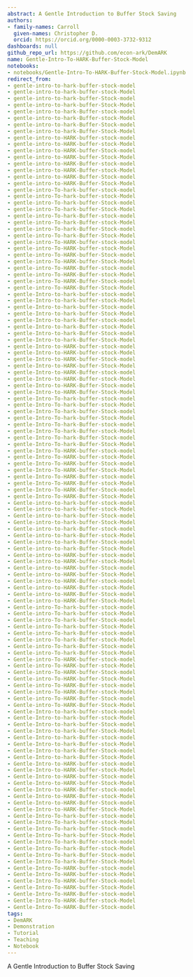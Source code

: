 ```yaml
---
abstract: A Gentle Introduction to Buffer Stock Saving
authors:
- family-names: Carroll
  given-names: Christopher D.
  orcid: https://orcid.org/0000-0003-3732-9312
dashboards: null
github_repo_url: https://github.com/econ-ark/DemARK
name: Gentle-Intro-To-HARK-Buffer-Stock-Model
notebooks:
- notebooks/Gentle-Intro-To-HARK-Buffer-Stock-Model.ipynb
redirect_from:
- gentle-intro-to-hark-buffer-stock-model
- gentle-intro-to-hark-buffer-stock-Model
- gentle-intro-to-hark-buffer-Stock-model
- gentle-intro-to-hark-buffer-Stock-Model
- gentle-intro-to-hark-Buffer-stock-model
- gentle-intro-to-hark-Buffer-stock-Model
- gentle-intro-to-hark-Buffer-Stock-model
- gentle-intro-to-hark-Buffer-Stock-Model
- gentle-intro-to-HARK-buffer-stock-model
- gentle-intro-to-HARK-buffer-stock-Model
- gentle-intro-to-HARK-buffer-Stock-model
- gentle-intro-to-HARK-buffer-Stock-Model
- gentle-intro-to-HARK-Buffer-stock-model
- gentle-intro-to-HARK-Buffer-stock-Model
- gentle-intro-to-HARK-Buffer-Stock-model
- gentle-intro-to-HARK-Buffer-Stock-Model
- gentle-intro-To-hark-buffer-stock-model
- gentle-intro-To-hark-buffer-stock-Model
- gentle-intro-To-hark-buffer-Stock-model
- gentle-intro-To-hark-buffer-Stock-Model
- gentle-intro-To-hark-Buffer-stock-model
- gentle-intro-To-hark-Buffer-stock-Model
- gentle-intro-To-hark-Buffer-Stock-model
- gentle-intro-To-hark-Buffer-Stock-Model
- gentle-intro-To-HARK-buffer-stock-model
- gentle-intro-To-HARK-buffer-stock-Model
- gentle-intro-To-HARK-buffer-Stock-model
- gentle-intro-To-HARK-buffer-Stock-Model
- gentle-intro-To-HARK-Buffer-stock-model
- gentle-intro-To-HARK-Buffer-stock-Model
- gentle-intro-To-HARK-Buffer-Stock-model
- gentle-intro-To-HARK-Buffer-Stock-Model
- gentle-Intro-to-hark-buffer-stock-model
- gentle-Intro-to-hark-buffer-stock-Model
- gentle-Intro-to-hark-buffer-Stock-model
- gentle-Intro-to-hark-buffer-Stock-Model
- gentle-Intro-to-hark-Buffer-stock-model
- gentle-Intro-to-hark-Buffer-stock-Model
- gentle-Intro-to-hark-Buffer-Stock-model
- gentle-Intro-to-hark-Buffer-Stock-Model
- gentle-Intro-to-HARK-buffer-stock-model
- gentle-Intro-to-HARK-buffer-stock-Model
- gentle-Intro-to-HARK-buffer-Stock-model
- gentle-Intro-to-HARK-buffer-Stock-Model
- gentle-Intro-to-HARK-Buffer-stock-model
- gentle-Intro-to-HARK-Buffer-stock-Model
- gentle-Intro-to-HARK-Buffer-Stock-model
- gentle-Intro-to-HARK-Buffer-Stock-Model
- gentle-Intro-To-hark-buffer-stock-model
- gentle-Intro-To-hark-buffer-stock-Model
- gentle-Intro-To-hark-buffer-Stock-model
- gentle-Intro-To-hark-buffer-Stock-Model
- gentle-Intro-To-hark-Buffer-stock-model
- gentle-Intro-To-hark-Buffer-stock-Model
- gentle-Intro-To-hark-Buffer-Stock-model
- gentle-Intro-To-hark-Buffer-Stock-Model
- gentle-Intro-To-HARK-buffer-stock-model
- gentle-Intro-To-HARK-buffer-stock-Model
- gentle-Intro-To-HARK-buffer-Stock-model
- gentle-Intro-To-HARK-buffer-Stock-Model
- gentle-Intro-To-HARK-Buffer-stock-model
- gentle-Intro-To-HARK-Buffer-stock-Model
- gentle-Intro-To-HARK-Buffer-Stock-model
- gentle-Intro-To-HARK-Buffer-Stock-Model
- Gentle-intro-to-hark-buffer-stock-model
- Gentle-intro-to-hark-buffer-stock-Model
- Gentle-intro-to-hark-buffer-Stock-model
- Gentle-intro-to-hark-buffer-Stock-Model
- Gentle-intro-to-hark-Buffer-stock-model
- Gentle-intro-to-hark-Buffer-stock-Model
- Gentle-intro-to-hark-Buffer-Stock-model
- Gentle-intro-to-hark-Buffer-Stock-Model
- Gentle-intro-to-HARK-buffer-stock-model
- Gentle-intro-to-HARK-buffer-stock-Model
- Gentle-intro-to-HARK-buffer-Stock-model
- Gentle-intro-to-HARK-buffer-Stock-Model
- Gentle-intro-to-HARK-Buffer-stock-model
- Gentle-intro-to-HARK-Buffer-stock-Model
- Gentle-intro-to-HARK-Buffer-Stock-model
- Gentle-intro-to-HARK-Buffer-Stock-Model
- Gentle-intro-To-hark-buffer-stock-model
- Gentle-intro-To-hark-buffer-stock-Model
- Gentle-intro-To-hark-buffer-Stock-model
- Gentle-intro-To-hark-buffer-Stock-Model
- Gentle-intro-To-hark-Buffer-stock-model
- Gentle-intro-To-hark-Buffer-stock-Model
- Gentle-intro-To-hark-Buffer-Stock-model
- Gentle-intro-To-hark-Buffer-Stock-Model
- Gentle-intro-To-HARK-buffer-stock-model
- Gentle-intro-To-HARK-buffer-stock-Model
- Gentle-intro-To-HARK-buffer-Stock-model
- Gentle-intro-To-HARK-buffer-Stock-Model
- Gentle-intro-To-HARK-Buffer-stock-model
- Gentle-intro-To-HARK-Buffer-stock-Model
- Gentle-intro-To-HARK-Buffer-Stock-model
- Gentle-intro-To-HARK-Buffer-Stock-Model
- Gentle-Intro-to-hark-buffer-stock-model
- Gentle-Intro-to-hark-buffer-stock-Model
- Gentle-Intro-to-hark-buffer-Stock-model
- Gentle-Intro-to-hark-buffer-Stock-Model
- Gentle-Intro-to-hark-Buffer-stock-model
- Gentle-Intro-to-hark-Buffer-stock-Model
- Gentle-Intro-to-hark-Buffer-Stock-model
- Gentle-Intro-to-hark-Buffer-Stock-Model
- Gentle-Intro-to-HARK-buffer-stock-model
- Gentle-Intro-to-HARK-buffer-stock-Model
- Gentle-Intro-to-HARK-buffer-Stock-model
- Gentle-Intro-to-HARK-buffer-Stock-Model
- Gentle-Intro-to-HARK-Buffer-stock-model
- Gentle-Intro-to-HARK-Buffer-stock-Model
- Gentle-Intro-to-HARK-Buffer-Stock-model
- Gentle-Intro-to-HARK-Buffer-Stock-Model
- Gentle-Intro-To-hark-buffer-stock-model
- Gentle-Intro-To-hark-buffer-stock-Model
- Gentle-Intro-To-hark-buffer-Stock-model
- Gentle-Intro-To-hark-buffer-Stock-Model
- Gentle-Intro-To-hark-Buffer-stock-model
- Gentle-Intro-To-hark-Buffer-stock-Model
- Gentle-Intro-To-hark-Buffer-Stock-model
- Gentle-Intro-To-hark-Buffer-Stock-Model
- Gentle-Intro-To-HARK-buffer-stock-model
- Gentle-Intro-To-HARK-buffer-stock-Model
- Gentle-Intro-To-HARK-buffer-Stock-model
- Gentle-Intro-To-HARK-buffer-Stock-Model
- Gentle-Intro-To-HARK-Buffer-stock-model
- Gentle-Intro-To-HARK-Buffer-stock-Model
- Gentle-Intro-To-HARK-Buffer-Stock-model
tags:
- DemARK
- Demonstration
- Tutorial
- Teaching
- Notebook
---
```


A Gentle Introduction to Buffer Stock Saving
